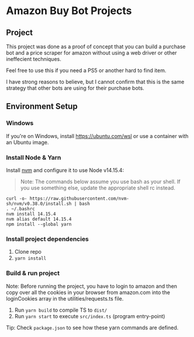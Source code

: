 # Amazon Buy Bot Projects

## Project

This project was done as a proof of concept that you can build a purchase bot and a price scraper for amazon without using a web driver or other ineffecient techniques.

Feel free to use this if you need a PS5 or another hard to find item.

I have strong reasons to believe, but I cannot confirm that this is the same strategy that other bots are using for their purchase bots.

## Environment Setup

### Windows
If you're on Windows, install https://ubuntu.com/wsl or use a container with an Ubuntu image.

### Install Node & Yarn
Install [nvm](https://github.com/nvm-sh/nvm) and configure it to use Node v14.15.4:

> Note: The commands below assume you use bash as your shell. If you use something else, update the appropriate shell rc instead.
```
curl -o- https://raw.githubusercontent.com/nvm-sh/nvm/v0.38.0/install.sh | bash
. ~/.bashrc
nvm install 14.15.4
nvm alias default 14.15.4
npm install --global yarn
```

### Install project dependencies

1. Clone repo
2. `yarn install`

### Build & run project

Note: Before running the project, you have to login to amazon and then copy over all the cookies in your browser from amazon.com into the loginCookies array in the utilities/requests.ts file.



1. Run `yarn build` to compile TS to `dist/`
2. Run `yarn start` to execute `src/index.ts` (program entry-point)

Tip: Check `package.json` to see how these yarn commands are defined.
